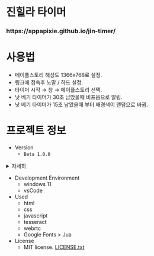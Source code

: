 # 진힐라 타이머
<h3> https://appapixie.github.io/jin-timer/ <h3>


# 사용법
 * 메이플스토리 해상도 1366x768로 설정.
 * 링크에 접속후 노말 / 하드 설정.
 * 타이머 시작 → 창 → 메이플스토리 선택.
 * 낫 베기 타이머가 30초 남았을때 비프음으로 알림.
 * 낫 베기 타이머가 15초 남았을때 부터 배경색이 랜덤으로 바뀜.

# **프로젝트 정보**
  * Version
    - `Beta 1.0.0`
<details>
    <summary>자세히</summary>
  
```
[Beta 1.0.0]
1. 타이머 프로젝트
2. 베타 버전 웹배포
```
</details>
  
  * Development Environment
    - windows 11
    - vsCode
  * Used
    - html
    - css
    - javascript
    - tesseract
    - webrtc
    - Google Fonts > Jua
  * License
    - MIT license. [LICENSE.txt]

[LICENSE.txt]:https://github.com/appapixie/overLay-Timer/blob/main/LICENSE
